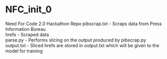 # NFC_init_0
Need For Code 2.0 Hackathon Repo 
pibscrap.txt - Scraps data from Press Information Bureau  <br>
hrefs - Scraped data <br>
parse.py - Performs slicing on the output produced by pibscrap.py <br>
output.txt - Sliced hrefs are stored in output.txt which will be given to the model for training <br>
